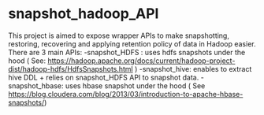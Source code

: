 # snapshot_hadoop_API
This project is aimed to expose wrapper APIs to make snapshotting, restoring, recovering and applying retention policy of data in Hadoop easier. 
There are 3 main APIs: 
-snapshot_HDFS : uses hdfs snapshots under the hood ( See: https://hadoop.apache.org/docs/current/hadoop-project-dist/hadoop-hdfs/HdfsSnapshots.html )
-snapshot_hive: enables to extract hive DDL + relies on snapshot_HDFS API to snapshot data.
-snapshot_hbase: uses hbase snapshot under the hood ( See https://blog.cloudera.com/blog/2013/03/introduction-to-apache-hbase-snapshots/) 
